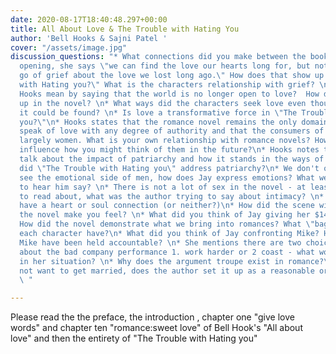 ```yaml
---
date: 2020-08-17T18:40:48.297+00:00
title: All About Love & The Trouble with Hating You
author: 'Bell Hooks & Sajni Patel '
cover: "/assets/image.jpg"
discussion_questions: "* What connections did you make between the books?\n* In Hook's
  opening, she says \"we can find the love our hearts long for, but not until we let
  go of grief about the love we lost long ago.\" How does that show up in \"The Trouble
  with Hating you?\" What is the characters relationship with grief? \n* What does
  Hooks mean by saying that the world is no longer open to love?  How does that show
  up in the novel? \n* What ways did the characters seek love even though they doubted
  it could be found? \n* Is love a transformative force in \"The Trouble with Hating
  you?\"\n* Hooks states that the romance novel remains the only domain in which women
  speak of love with any degree of authority and that the consumers of romance are
  largely women. What is your own relationship with romance novels? How did her critique
  influence how you might think of them in the future?\n* Hooks notes that few writers
  talk about the impact of patriarchy and how it stands in the ways of love - how
  did \"The Trouble with Hating you\" address patriarchy?\n* We don't often get to
  see the emotional side of men, how does Jay express emotions? What were you surprised
  to hear him say? \n* There is not a lot of sex in the novel - at least sex we get
  to read about, what was the author trying to say about intimacy? \n* Do these characters
  have a heart or soul connection (or neither?)\n* How did the scene with Mike in
  the novel make you feel? \n* What did you think of Jay giving her $1400 shoes? \n*
  How did the novel demonstrate what we bring into romances? What \"baggage\" did
  each character have?\n* What did you think of Jay confronting Mike? How else might
  Mike have been held accountable? \n* She mentions there are two choices after hearing
  about the bad company performance 1. work harder or 2 coast - what would you choose
  in her situation? \n* Why does the argument troupe exist in romance?\n* Liya does
  not want to get married, does the author set it up as a reasonable or abnormal decision?
  \ "

---
```

Please read the the preface, the introduction , chapter one "give love words" and chapter ten "romance:sweet love" of Bell Hook's "All about love" and then the entirety of "The Trouble with Hating you"